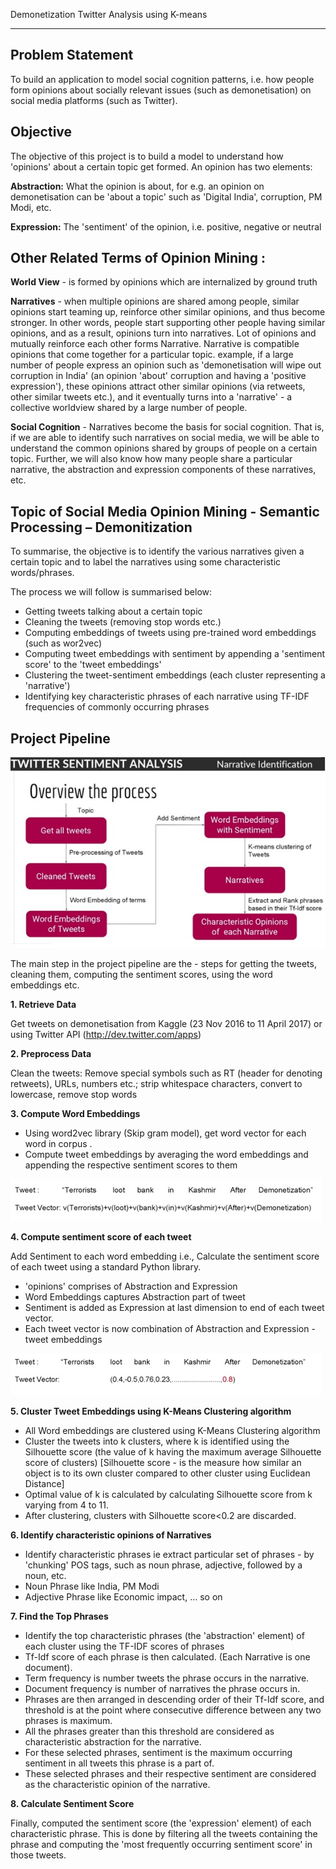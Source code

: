 Demonetization Twitter Analysis using K-means
***
                                    
Problem Statement 
---

To build an application to model social cognition patterns, i.e. how people form opinions about socially relevant issues (such as demonetisation) on social media platforms (such as Twitter).

Objective
---
The objective of this project is to build a model to understand how 'opinions' about a certain topic get formed. An opinion has two elements:

**Abstraction:** What the opinion is about, for e.g. an opinion on demonetisation can be 'about a topic' such as 'Digital India', corruption, PM Modi, etc.

**Expression:** The 'sentiment' of the opinion, i.e. positive, negative or neutral

Other Related Terms of Opinion Mining :
---

**World View** - is formed by opinions which are internalized by ground truth

**Narratives** - when multiple opinions are shared among people, similar opinions start teaming up, reinforce other similar opinions, and thus become stronger. In other words, people start supporting other people having similar opinions, and as a result, opinions turn into narratives. Lot of opinions and mutually reinforce each other forms Narrative. Narrative is compatible opinions that come together for a particular topic.
example, if a large number of people express an opinion such as 'demonetisation will wipe out corruption in India' (an opinion 'about' corruption and having a 'positive expression'), these opinions attract other similar opinions (via retweets, other similar tweets etc.), and it eventually turns into a 'narrative' - a collective worldview shared by a large number of people.

**Social Cognition** - Narratives become the basis for social cognition. That is, if we are able to identify such narratives on social media, we will be able to understand the common opinions shared by groups of people on a certain topic. Further, we will also know how many people share a particular narrative, the abstraction and expression components of these narratives, etc.

Topic of Social Media Opinion Mining - Semantic Processing – Demonitization
---


To summarise, the objective is to identify the various narratives given a certain topic and to label the narratives using some characteristic words/phrases. 

The process we will follow is summarised below:
* Getting tweets talking about a certain topic
* Cleaning the tweets (removing stop words etc.) 
*	Computing embeddings of tweets using pre-trained word embeddings (such as wor2vec)
*	Computing tweet embeddings with sentiment by appending a 'sentiment score' to the 'tweet embeddings'
*	Clustering the tweet-sentiment embeddings (each cluster representing a 'narrative')
*	Identifying key characteristic phrases of each narrative using TF-IDF frequencies of commonly occurring phrases


Project Pipeline
---
![Project Pipeline](https://github.com/tapti-tech/NLP/blob/master/Social%20Media%20Opinion%20Mining%20-%20Demonitization/1.jpg)

The main step in the project pipeline are the - steps for getting the tweets, cleaning them, computing the sentiment scores, using the word embeddings etc.

**1.	Retrieve Data**

Get tweets on demonetisation from Kaggle (23 Nov 2016 to 11 April 2017) or using Twitter API (http://dev.twitter.com/apps)

**2.	Preprocess Data**

Clean the tweets: Remove special symbols such as RT (header for denoting retweets), URLs, numbers etc.; strip whitespace characters, convert to lowercase, remove stop words

**3.	Compute Word Embeddings**

*	Using word2vec library (Skip gram model), get word vector for each word in  corpus .
*	Compute tweet embeddings by averaging the word embeddings and appending the respective sentiment scores to them
 
 ![Project Pipeline](https://github.com/tapti-tech/NLP/blob/master/Social%20Media%20Opinion%20Mining%20-%20Demonitization/2.jpg)

**4.	Compute sentiment score of each tweet**

Add Sentiment to each word embedding i.e., Calculate the sentiment score of each tweet using a standard Python library.
*	'opinions' comprises of Abstraction and Expression
*	Word Embeddings captures Abstraction part of tweet
*	Sentiment is added as Expression at last dimension to end of each tweet vector.
*	Each tweet vector is now combination of Abstraction and Expression - tweet embeddings
 
 ![Project Pipeline](https://github.com/tapti-tech/NLP/blob/master/Social%20Media%20Opinion%20Mining%20-%20Demonitization/3.jpg)
	
**5.	Cluster Tweet Embeddings using K-Means Clustering algorithm**

*	All Word embeddings are clustered using K-Means Clustering algorithm
*	Cluster the tweets into k clusters, where k is identified using the Silhouette score (the value of k having the maximum average Silhouette score of clusters) [Silhouette score - is the measure how similar an object is to its own cluster compared to other cluster using Euclidean Distance]
*	Optimal value of k is calculated by calculating Silhouette score from k varying from 4 to 11.
*	After clustering, clusters with Silhouette score<0.2 are discarded.

**6.	Identify characteristic opinions of Narratives**

*	Identify characteristic phrases ie extract particular set of phrases - by 'chunking' POS tags, such as noun phrase, adjective, followed by a noun, etc.
*	Noun Phrase like India, PM Modi
*	Adjective Phrase like Economic impact, … so on

**7.	Find the Top Phrases**

*	Identify the top characteristic phrases (the 'abstraction' element) of each cluster using the TF-IDF scores of phrases
*	Tf-Idf score of each phrase is then calculated. (Each Narrative is one document).
*	Term frequency is number tweets the phrase occurs in the narrative.
*	Document frequency is number of narratives the phrase occurs in.
*	Phrases are then arranged in descending order of their Tf-Idf score, and threshold is at the point where consecutive difference between any two phrases is maximum.
*	All the phrases greater than this threshold are considered as characteristic abstraction for the narrative.
*	For these selected phrases, sentiment is the maximum occurring sentiment in all tweets this phrase is a part of.
*	These selected phrases and their respective sentiment are considered as the characteristic opinion of the narrative.

**8.	Calculate Sentiment Score**

Finally, computed the sentiment score (the 'expression' element) of each characteristic phrase. This is done by filtering all the tweets containing the phrase and computing the 'most frequently occurring sentiment score' in those tweets.

